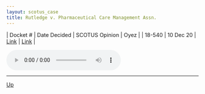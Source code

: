 ```yaml
---
layout: scotus_case
title: Rutledge v. Pharmaceutical Care Management Assn.
---
```


| Docket # | Date Decided | SCOTUS Opinion | Oyez |
| 18-540 | 10 Dec 20 | [Link](https://www.supremecourt.gov/opinions/20pdf/592us1r07_jgko.pdf) | [Link](https://www.oyez.org/cases/2020/18-540) |

<audio controls>
   <source src='./resources/18-540.mp3' type='audio/mpeg'>
</audio>

<object data='./resources/18-540.pdf' type='application/pdf'></object>

---

[Up](./README.md)